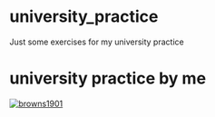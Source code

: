# university_practice
Just some exercises for my university practice
# university practice by me
[![browns1901](https://circleci.com/gh/browns1901/university_practice.svg?style=svg)](https://circleci.com/gh/brown1901/university_practice)
